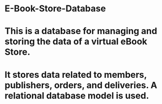 # E-Book-Store-Database

# This is a database for managing and storing the data of a virtual eBook Store.
# It stores data related to members, publishers, orders, and deliveries. A relational database model is used.
